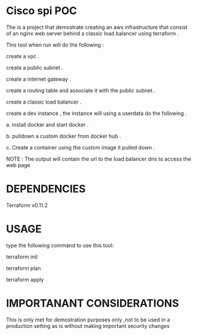 # Cisco spi POC
The is a project that demostrate creating an aws infrastructure that consist of an nginx web server behind a classic load balancer using terraform .

This tool when run will do the following :

create a vpc .

create a public subnet .

create a internet gateway .

create a routing table and associate it with the public subnet .

create a classic load balancer .

create a dev instance , the instance will using a userdata do the following .

  a. install docker and start docker .
  
  b. pulldown a custom docker from docker hub .
  
  c. Create a container using the custom image it pulled down .
  
  NOTE : The output will contain the url to the load balancer dns to access the web page
  
  
# DEPENDENCIES
Terraform v0.11.2

# USAGE
type the following command to use this tool:

terraform init

terraform plan 

terraform apply

# IMPORTANANT CONSIDERATIONS
This is only met for demostration purposes only ,not to be used in a production setting as is without making important security changes 



